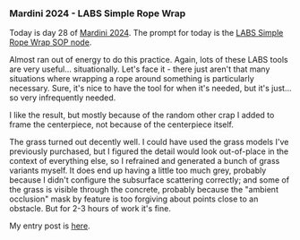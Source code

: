### Mardini 2024 - LABS Simple Rope Wrap

Today is day 28 of [Mardini 2024][mardini-2024]. The prompt for today is the [LABS
Simple Rope Wrap SOP node][labs-simple-rope-wrap-sop].

Almost ran out of energy to do this practice. Again, lots of these LABS tools are very
useful... situationally. Let's face it - there just aren't that many situations where
wrapping a rope around something is particularly necessary. Sure, it's nice to have
the tool for when it's needed, but it's just... so very infrequently needed.

I like the result, but mostly because of the random other crap I added to frame the
centerpiece, not because of the centerpiece itself.

The grass turned out decently well. I could have used the grass models I've previously
purchased, but I figured the detail would look out-of-place in the context of everything
else, so I refrained and generated a bunch of grass variants myself. It does end up
having a little too much grey, probably because I didn't configure the subsurface
scattering correctly; and some of the grass is visible through the concrete, probably
because the "ambient occlusion" mask by feature is too forgiving about points close
to an obstacle. But for 2-3 hours of work it's fine.

My entry post is [here][entry-post].

[mardini-2024]: https://www.sidefx.com/community-main-menu/contests-jams/mardini-2024/
[labs-simple-rope-wrap-sop]: https://www.sidefx.com/docs/houdini/nodes/sop/labs--simple_rope_wrap-1.0.html
[entry-post]: https://www.sidefx.com/forum/topic/95220/?page=1#post-418141

